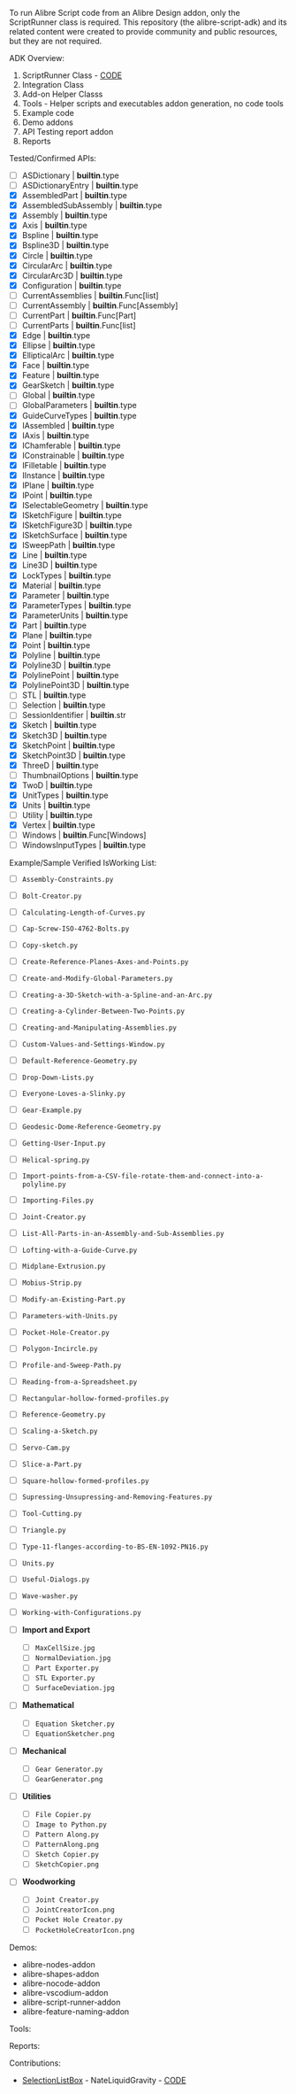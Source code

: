 To run Alibre Script code from an Alibre Design addon, only the ScriptRunner class is required. This repository (the alibre-script-adk) and its related content were created to provide community and public resources, but they are not required.

ADK Overview:

1) ScriptRunner Class - [CODE](https://github.com/stephensmitchell/alibre-script-adk/blob/02af8a3304e25b5f21215a7ab7b394def3fac9ec/prototypes/AlibreAddOn.cs#L191C18-L191C30)
2) Integration Class
3) Add-on Helper Classs 
4) Tools - Helper scripts and executables addon generation, no code tools
5) Example code
6) Demo addons
8) API Testing report addon
9) Reports

Tested/Confirmed APIs:

- [ ]  ASDictionary | **builtin**.type
- [ ]  ASDictionaryEntry | **builtin**.type
- [x]  AssembledPart | **builtin**.type
- [x]  AssembledSubAssembly | **builtin**.type
- [x]  Assembly | **builtin**.type
- [x]  Axis | **builtin**.type
- [x]  Bspline | **builtin**.type
- [x]  Bspline3D | **builtin**.type
- [x]  Circle | **builtin**.type
- [x]  CircularArc | **builtin**.type
- [x]  CircularArc3D | **builtin**.type
- [x]  Configuration | **builtin**.type
- [ ]  CurrentAssemblies | **builtin**.Func[list]
- [ ]  CurrentAssembly | **builtin**.Func[Assembly]
- [ ]  CurrentPart | **builtin**.Func[Part]
- [ ]  CurrentParts | **builtin**.Func[list]
- [x]  Edge | **builtin**.type
- [x]  Ellipse | **builtin**.type
- [x]  EllipticalArc | **builtin**.type
- [x]  Face | **builtin**.type
- [x]  Feature | **builtin**.type
- [x]  GearSketch | **builtin**.type
- [ ]  Global | **builtin**.type
- [ ]  GlobalParameters | **builtin**.type
- [x]  GuideCurveTypes | **builtin**.type
- [x]  IAssembled | **builtin**.type
- [x]  IAxis | **builtin**.type
- [x]  IChamferable | **builtin**.type
- [x]  IConstrainable | **builtin**.type
- [x]  IFilletable | **builtin**.type
- [x]  IInstance | **builtin**.type
- [x]  IPlane | **builtin**.type
- [x]  IPoint | **builtin**.type
- [x]  ISelectableGeometry | **builtin**.type
- [x]  ISketchFigure | **builtin**.type
- [x]  ISketchFigure3D | **builtin**.type
- [x]  ISketchSurface | **builtin**.type
- [x]  ISweepPath | **builtin**.type
- [x]  Line | **builtin**.type
- [x]  Line3D | **builtin**.type
- [x]  LockTypes | **builtin**.type
- [x]  Material | **builtin**.type
- [x]  Parameter | **builtin**.type
- [x]  ParameterTypes | **builtin**.type
- [x]  ParameterUnits | **builtin**.type
- [x]  Part | **builtin**.type
- [x]  Plane | **builtin**.type
- [x]  Point | **builtin**.type
- [x]  Polyline | **builtin**.type
- [x]  Polyline3D | **builtin**.type
- [x]  PolylinePoint | **builtin**.type
- [x]  PolylinePoint3D | **builtin**.type
- [ ]  STL | **builtin**.type
- [ ]  Selection | **builtin**.type
- [ ]  SessionIdentifier | **builtin**.str
- [x]  Sketch | **builtin**.type
- [x]  Sketch3D | **builtin**.type
- [x]  SketchPoint | **builtin**.type
- [x]  SketchPoint3D | **builtin**.type
- [x]  ThreeD | **builtin**.type
- [ ]  ThumbnailOptions | **builtin**.type
- [x]  TwoD | **builtin**.type
- [x]  UnitTypes | **builtin**.type
- [x]  Units | **builtin**.type
- [ ]  Utility | **builtin**.type
- [x]  Vertex | **builtin**.type
- [ ]  Windows | **builtin**.Func[Windows]
- [ ]  WindowsInputTypes | **builtin**.type
    
Example/Sample Verified IsWorking List:

- [ ] `Assembly-Constraints.py`
- [ ] `Bolt-Creator.py`
- [ ] `Calculating-Length-of-Curves.py`
- [ ] `Cap-Screw-ISO-4762-Bolts.py`
- [ ] `Copy-sketch.py`
- [ ] `Create-Reference-Planes-Axes-and-Points.py`
- [ ] `Create-and-Modify-Global-Parameters.py`
- [ ] `Creating-a-3D-Sketch-with-a-Spline-and-an-Arc.py`
- [ ] `Creating-a-Cylinder-Between-Two-Points.py`
- [ ] `Creating-and-Manipulating-Assemblies.py`
- [ ] `Custom-Values-and-Settings-Window.py`
- [ ] `Default-Reference-Geometry.py`
- [ ] `Drop-Down-Lists.py`
- [ ] `Everyone-Loves-a-Slinky.py`
- [ ] `Gear-Example.py`
- [ ] `Geodesic-Dome-Reference-Geometry.py`
- [ ] `Getting-User-Input.py`
- [ ] `Helical-spring.py`
- [ ] `Import-points-from-a-CSV-file-rotate-them-and-connect-into-a-polyline.py`
- [ ] `Importing-Files.py`
- [ ] `Joint-Creator.py`
- [ ] `List-All-Parts-in-an-Assembly-and-Sub-Assemblies.py`
- [ ] `Lofting-with-a-Guide-Curve.py`
- [ ] `Midplane-Extrusion.py`
- [ ] `Mobius-Strip.py`
- [ ] `Modify-an-Existing-Part.py`
- [ ] `Parameters-with-Units.py`
- [ ] `Pocket-Hole-Creator.py`
- [ ] `Polygon-Incircle.py`
- [ ] `Profile-and-Sweep-Path.py`
- [ ] `Reading-from-a-Spreadsheet.py`
- [ ] `Rectangular-hollow-formed-profiles.py`
- [ ] `Reference-Geometry.py`
- [ ] `Scaling-a-Sketch.py`
- [ ] `Servo-Cam.py`
- [ ] `Slice-a-Part.py`
- [ ] `Square-hollow-formed-profiles.py`
- [ ] `Supressing-Unsupressing-and-Removing-Features.py`
- [ ] `Tool-Cutting.py`
- [ ] `Triangle.py`
- [ ] `Type-11-flanges-according-to-BS-EN-1092-PN16.py`
- [ ] `Units.py`
- [ ] `Useful-Dialogs.py`
- [ ] `Wave-washer.py`
- [ ] `Working-with-Configurations.py`

- [ ] **Import and Export**
  - [ ] `MaxCellSize.jpg`
  - [ ] `NormalDeviation.jpg`
  - [ ] `Part Exporter.py`
  - [ ] `STL Exporter.py`
  - [ ] `SurfaceDeviation.jpg`
- [ ] **Mathematical**
  - [ ] `Equation Sketcher.py`
  - [ ] `EquationSketcher.png`
- [ ] **Mechanical**
  - [ ] `Gear Generator.py`
  - [ ] `GearGenerator.png`
- [ ] **Utilities**
  - [ ] `File Copier.py`
  - [ ] `Image to Python.py`
  - [ ] `Pattern Along.py`
  - [ ] `PatternAlong.png`
  - [ ] `Sketch Copier.py`
  - [ ] `SketchCopier.png`
- [ ] **Woodworking**
  - [ ] `Joint Creator.py`
  - [ ] `JointCreatorIcon.png`
  - [ ] `Pocket Hole Creator.py`
  - [ ] `PocketHoleCreatorIcon.png`

Demos:

- alibre-nodes-addon
- alibre-shapes-addon
- alibre-nocode-addon
- alibre-vscodium-addon
- alibre-script-runner-addon
- alibre-feature-naming-addon

Tools:

Reports:

Contributions:

- [SelectionListBox](https://liquidgravity.us/store_test/index.php/2025/07/23/752/) - NateLiquidGravity - [CODE]()


